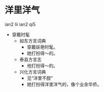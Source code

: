 # 洋里洋气
ian2 lii ian2 qi5
+ 穿戴时髦
  * 如东方言词典
    + 穿戴妖艳时髦。
    - 她打扮得～的。
  * 泰县方言志
    - 他打扮得～的。
  * 兴化方言词典
    + 见“洋里不腔”
    - 她打扮得洋里洋气的，像个业余华侨。
